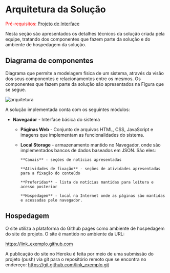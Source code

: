 # Arquitetura da Solução

<span style="color:red">Pré-requisitos: <a href="3-Projeto de Interface.md"> Projeto de Interface</a></span>

Nesta seção são apresentados os detalhes técnicos da solução criada pela equipe, tratando dos componentes que fazem parte da solução e do ambiente de hospedagem da solução.
 

## Diagrama de componentes

Diagrama que permite a modelagem física de um sistema, através da visão dos seus componentes e relacionamentos entre os mesmos.
Os componentes que fazem parte da solução são apresentados na Figura que se segue.

![arquitetura](https://user-images.githubusercontent.com/114036574/198891696-f598a433-d7a9-4414-bbcb-fac11ae98944.png)



  
A solução implementada conta com os seguintes módulos:

- **Navegador** - Interface básica do sistema 

  - **Páginas Web** - Conjunto de arquivos HTML, CSS, JavaScript e imagens que implementam as funcionalidades do sistema.
  
   - **Local Storage** - armazenamento mantido no Navegador, onde são implementados bancos de dados baseados em JSON. São eles: 
      
         **Canais** - seções de notícias apresentadas 
          
         **Atividades de fixação** - seções de atividades apresentadas para a fixação do conteúdo
          
         **Preferidas** - lista de notícias mantidas para leitura e acesso posterior
          
         **Hospedagem** - local na Internet onde as páginas são mantidas e acessadas pelo navegador.
          
         
     


## Hospedagem

O site utiliza a plataforma do Github pages como ambiente de hospedagem do site do projeto. O site é mantido no ambiente da URL:

https://link_exemplo.github.com
 
A publicação do site no Heroku é feita por meio de uma submissão do projeto (push) via git para o repositório remoto que se encontra no endereço:
https://git.github.com/link_exemplo.git


